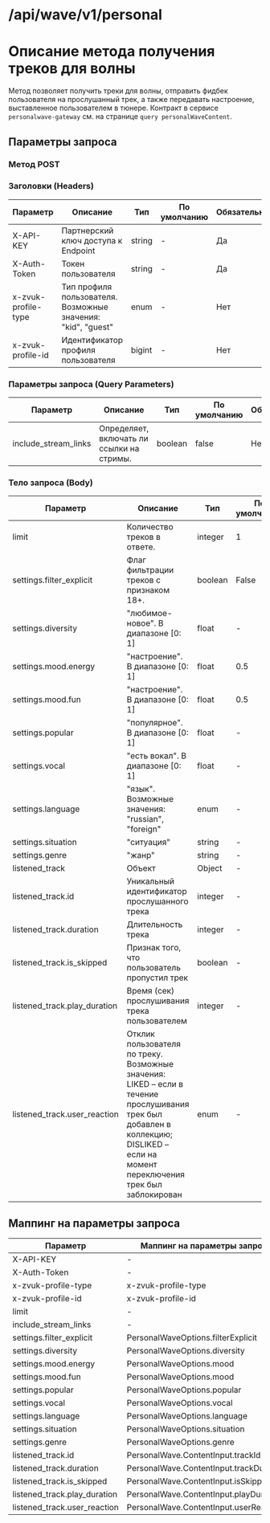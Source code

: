 # /api/wave/v1/personal

# Описание метода получения треков для волны

Метод позволяет получить треки для волны, отправить фидбек пользователя на прослушанный трек, а также передавать настроение, выставленное пользователем в тюнере. Контракт в сервисе `personalwave-gateway` см. на странице `query personalWaveContent`.

## Параметры запроса

### Метод POST

### Заголовки (Headers)

| Параметр           | Описание                                       | Тип | По умолчанию | Обязательность | Пример                                |
|---------------------|----------------------------------------------|------------|-----------------------|-------------------------|---------------------------------------|
| X-API-KEY         | Партнерский ключ доступа к Endpoint           | string     | -                     | Да                       | 066138de590d4f108000bfc5c9313a02    |
| X-Auth-Token      | Токен пользователя                           | string     | -                     | Да                       | 066138de590d4f108000bfc5c9313a02    |
| x-zvuk-profile-type | Тип профиля пользователя. Возможные значения: "kid", "guest" | enum | - | Нет | guest |
| x-zvuk-profile-id | Идентификатор профиля пользователя            | bigint     | -                     | Нет                      | 1242143155                          |

### Параметры запроса (Query Parameters)

| Параметр               | Описание                                      | Тип | По умолчанию | Обязательность | Пример                                |
|-------------------------|----------------------------------------------|------------|-----------------------|--------------------------|---------------------------------------|
| include_stream_links  | Определяет, включать ли ссылки на стримы. | boolean | false | Нет | false |

### Тело запроса (Body)

| Параметр               | Описание                                      | Тип | По умолчанию | Обязательность | Обязательность значения | Пример                                |
|-------------------------|----------------------------------------------|------------|-----------------------|--------------------------|-------------------------|---------------------------------------|
| limit                | Количество треков в ответе. | integer | 1 | Нет | Нет | 1 (максимум 2) |
| settings.filter_explicit | Флаг фильтрации треков с признаком 18+. | boolean | False | Нет | Нет | False |
| settings.diversity    | "любимое-новое". В диапазоне [0: 1] | float | - | Нет | Нет | 0.3 |
| settings.mood.energy  | "настроение". В диапазоне [0: 1] | float | 0.5 | Нет | Нет | 0.5 |
| settings.mood.fun     | "настроение". В диапазоне [0: 1] | float | 0.5 | Нет | Нет | 0.5 |
| settings.popular      | "популярное". В диапазоне [0: 1] | float | - | Нет | Нет | 0.1 |
| settings.vocal        | "есть вокал". В диапазоне [0: 1] | float | - | Нет | Нет | 0.1 |
| settings.language     | "язык". Возможные значения: "russian", "foreign" | enum | - | Нет | Нет | russian |
| settings.situation    | "ситуация" | string | - | Нет | Нет | - |
| settings.genre        | "жанр" | string | - | Нет | Нет | - |
| listened_track        | Объект | Object | - | Нет | Нет | - |
| listened_track.id     | Уникальный идентификатор прослушанного трека | integer | - | Нет | Да | 2432536 |
| listened_track.duration | Длительность трека | integer | - | Нет | Да | 70 |
| listened_track.is_skipped | Признак того, что пользователь пропустил трек | boolean | - | Нет | Да | True |
| listened_track.play_duration | Время (сек) прослушивания трека пользователем | integer | - | Нет | Да | 12 |
| listened_track.user_reaction | Отклик пользователя по треку. Возможные значения: LIKED – если в течение прослушивания трек был добавлен в коллекцию; DISLIKED – если на момент переключения трек был заблокирован | enum | - | Нет | Нет | LIKED |

## Маппинг на параметры запроса

| Параметр               | Маппинг на параметры запроса                 |
|-------------------------|----------------------------------------------|
| X-API-KEY             | -                                            |
| X-Auth-Token          | -                                            |
| x-zvuk-profile-type   | x-zvuk-profile-type                        |
| x-zvuk-profile-id     | x-zvuk-profile-id                          |
| limit                 | -                                            |
| include_stream_links  | -                                            |
| settings.filter_explicit | PersonalWaveOptions.filterExplicit         |
| settings.diversity    | PersonalWaveOptions.diversity              |
| settings.mood.energy  | PersonalWaveOptions.mood                   |
| settings.mood.fun     | PersonalWaveOptions.mood                   |
| settings.popular      | PersonalWaveOptions.popular                |
| settings.vocal        | PersonalWaveOptions.vocal                  |
| settings.language     | PersonalWaveOptions.language               |
| settings.situation    | PersonalWaveOptions.situation              |
| settings.genre        | PersonalWaveOptions.genre                  |
| listened_track.id     | PersonalWave.ContentInput.trackId          |
| listened_track.duration | PersonalWave.ContentInput.trackDuration    |
| listened_track.is_skipped | PersonalWave.ContentInput.isSkipped       |
| listened_track.play_duration | PersonalWave.ContentInput.playDuration    |
| listened_track.user_reaction | PersonalWave.ContentInput.userReaction    |